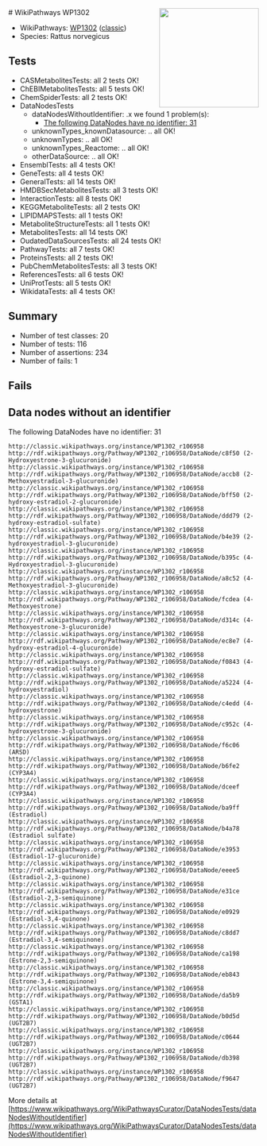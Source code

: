 <img style="float: right; width: 200px" src="https://upload.wikimedia.org/wikipedia/commons/thumb/8/83/Wplogo_with_text_500.png/640px-Wplogo_with_text_500.png" />
# WikiPathways WP1302

* WikiPathways: [WP1302](https://wikipathways.org/pathways/WP1302) ([classic](https://classic.wikipathways.org/instance/WP1302))
* Species: Rattus norvegicus
## Tests
* CASMetabolitesTests: all 2 tests OK!
* ChEBIMetabolitesTests: all 5 tests OK!
* ChemSpiderTests: all 2 tests OK!
* DataNodesTests
    * dataNodesWithoutIdentifier: .x we found 1 problem(s):
        * [The following DataNodes have no identifier: 31](#8792c4cf)
    * unknownTypes_knownDatasource: .. all OK!
    * unknownTypes: .. all OK!
    * unknownTypes_Reactome: .. all OK!
    * otherDataSource: .. all OK!
* EnsemblTests: all 4 tests OK!
* GeneTests: all 4 tests OK!
* GeneralTests: all 14 tests OK!
* HMDBSecMetabolitesTests: all 3 tests OK!
* InteractionTests: all 8 tests OK!
* KEGGMetaboliteTests: all 2 tests OK!
* LIPIDMAPSTests: all 1 tests OK!
* MetaboliteStructureTests: all 1 tests OK!
* MetabolitesTests: all 14 tests OK!
* OudatedDataSourcesTests: all 24 tests OK!
* PathwayTests: all 7 tests OK!
* ProteinsTests: all 2 tests OK!
* PubChemMetabolitesTests: all 3 tests OK!
* ReferencesTests: all 6 tests OK!
* UniProtTests: all 5 tests OK!
* WikidataTests: all 4 tests OK!


## Summary

* Number of test classes: 20
* Number of tests: 116
* Number of assertions: 234
* Number of fails: 1

## Fails

<a name="8792c4cf" />

## Data nodes without an identifier

The following DataNodes have no identifier: 31
```
http://classic.wikipathways.org/instance/WP1302_r106958 http://rdf.wikipathways.org/Pathway/WP1302_r106958/DataNode/c8f50 (2-Hydroxyestrone-3-glucuronide)
http://classic.wikipathways.org/instance/WP1302_r106958 http://rdf.wikipathways.org/Pathway/WP1302_r106958/DataNode/accb8 (2-Methoxyestradiol-3-glucuronide)
http://classic.wikipathways.org/instance/WP1302_r106958 http://rdf.wikipathways.org/Pathway/WP1302_r106958/DataNode/bff50 (2-hydroxy-estradiol-2-glucuronide)
http://classic.wikipathways.org/instance/WP1302_r106958 http://rdf.wikipathways.org/Pathway/WP1302_r106958/DataNode/ddd79 (2-hydroxy-estradiol-sulfate)
http://classic.wikipathways.org/instance/WP1302_r106958 http://rdf.wikipathways.org/Pathway/WP1302_r106958/DataNode/b4e39 (2-hydroxyestradiol-3-glucuronide)
http://classic.wikipathways.org/instance/WP1302_r106958 http://rdf.wikipathways.org/Pathway/WP1302_r106958/DataNode/b395c (4-Hydroxyestradiol-3-glucuronide)
http://classic.wikipathways.org/instance/WP1302_r106958 http://rdf.wikipathways.org/Pathway/WP1302_r106958/DataNode/a8c52 (4-Methoxyestradiol-3-glucuronide)
http://classic.wikipathways.org/instance/WP1302_r106958 http://rdf.wikipathways.org/Pathway/WP1302_r106958/DataNode/fcdea (4-Methoxyestrone)
http://classic.wikipathways.org/instance/WP1302_r106958 http://rdf.wikipathways.org/Pathway/WP1302_r106958/DataNode/d314c (4-Methoxyestrone-3-glucuronide)
http://classic.wikipathways.org/instance/WP1302_r106958 http://rdf.wikipathways.org/Pathway/WP1302_r106958/DataNode/ec8e7 (4-hydroxy-estradiol-4-glucuronide)
http://classic.wikipathways.org/instance/WP1302_r106958 http://rdf.wikipathways.org/Pathway/WP1302_r106958/DataNode/f0843 (4-hydroxy-estradiol-sulfate)
http://classic.wikipathways.org/instance/WP1302_r106958 http://rdf.wikipathways.org/Pathway/WP1302_r106958/DataNode/a5224 (4-hydroxyestradiol)
http://classic.wikipathways.org/instance/WP1302_r106958 http://rdf.wikipathways.org/Pathway/WP1302_r106958/DataNode/c4edd (4-hydroxyestrone)
http://classic.wikipathways.org/instance/WP1302_r106958 http://rdf.wikipathways.org/Pathway/WP1302_r106958/DataNode/c952c (4-hydroxyestrone-3-glucuronide)
http://classic.wikipathways.org/instance/WP1302_r106958 http://rdf.wikipathways.org/Pathway/WP1302_r106958/DataNode/f6c06 (ARSD)
http://classic.wikipathways.org/instance/WP1302_r106958 http://rdf.wikipathways.org/Pathway/WP1302_r106958/DataNode/b6fe2 (CYP3A4)
http://classic.wikipathways.org/instance/WP1302_r106958 http://rdf.wikipathways.org/Pathway/WP1302_r106958/DataNode/dceef (CYP3A4)
http://classic.wikipathways.org/instance/WP1302_r106958 http://rdf.wikipathways.org/Pathway/WP1302_r106958/DataNode/ba9ff (Estradiol)
http://classic.wikipathways.org/instance/WP1302_r106958 http://rdf.wikipathways.org/Pathway/WP1302_r106958/DataNode/b4a78 (Estradiol sulfate)
http://classic.wikipathways.org/instance/WP1302_r106958 http://rdf.wikipathways.org/Pathway/WP1302_r106958/DataNode/e3953 (Estradiol-17-glucuronide)
http://classic.wikipathways.org/instance/WP1302_r106958 http://rdf.wikipathways.org/Pathway/WP1302_r106958/DataNode/eeee5 (Estradiol-2,3-quinone)
http://classic.wikipathways.org/instance/WP1302_r106958 http://rdf.wikipathways.org/Pathway/WP1302_r106958/DataNode/e31ce (Estradiol-2,3-semiquinone)
http://classic.wikipathways.org/instance/WP1302_r106958 http://rdf.wikipathways.org/Pathway/WP1302_r106958/DataNode/e0929 (Estradiol-3,4-quinone)
http://classic.wikipathways.org/instance/WP1302_r106958 http://rdf.wikipathways.org/Pathway/WP1302_r106958/DataNode/c8dd7 (Estradiol-3,4-semiquinone)
http://classic.wikipathways.org/instance/WP1302_r106958 http://rdf.wikipathways.org/Pathway/WP1302_r106958/DataNode/ca198 (Estrone-2,3-semiquinone)
http://classic.wikipathways.org/instance/WP1302_r106958 http://rdf.wikipathways.org/Pathway/WP1302_r106958/DataNode/eb843 (Estrone-3,4-semiquinone)
http://classic.wikipathways.org/instance/WP1302_r106958 http://rdf.wikipathways.org/Pathway/WP1302_r106958/DataNode/da5b9 (GSTA1)
http://classic.wikipathways.org/instance/WP1302_r106958 http://rdf.wikipathways.org/Pathway/WP1302_r106958/DataNode/b0d5d (UGT2B7)
http://classic.wikipathways.org/instance/WP1302_r106958 http://rdf.wikipathways.org/Pathway/WP1302_r106958/DataNode/c0644 (UGT2B7)
http://classic.wikipathways.org/instance/WP1302_r106958 http://rdf.wikipathways.org/Pathway/WP1302_r106958/DataNode/db398 (UGT2B7)
http://classic.wikipathways.org/instance/WP1302_r106958 http://rdf.wikipathways.org/Pathway/WP1302_r106958/DataNode/f9647 (UGT2B7)
```

More details at [https://www.wikipathways.org/WikiPathwaysCurator/DataNodesTests/dataNodesWithoutIdentifier](https://www.wikipathways.org/WikiPathwaysCurator/DataNodesTests/dataNodesWithoutIdentifier)

